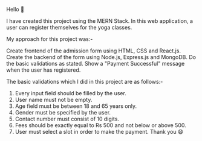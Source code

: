 Hello 👋

I have created this project using the MERN Stack. In this web application, a user can register themselves for the yoga classes.

My approach for this project was:-

Create frontend of the admission form using HTML, CSS and React.js. Create the backend of the form using Node.js, Express.js and MongoDB. Do the basic validations as stated. Show a "Payment Successful" message when the user has registered.

The basic validations which I did in this project are as follows:-

1) Every input field should be filled by the user.
2) User name must not be empty.
3) Age field must be between 18 and 65 years only.
4) Gender must be specified by the user.
5) Contact number must consist of 10 digits.
6) Fees should be exactly equal to Rs 500 and not below or above 500.
7) User must select a slot in order to make the payment.
Thank you 😄
